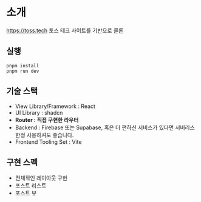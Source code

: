 # 소개
https://toss.tech 토스 테크 사이트를 기반으로 클론

## 실행
```
pnpm install
pnpm run dev
```

## 기술 스택
- View Library/Framework : React
- UI Library : shadcn
- **Router : 직접 구현한 라우터**
- Backend : Firebase 또는 Supabase, 혹은 더 편하신 서비스가 있다면 서버리스 한정 사용하셔도 좋습니다.
- Frontend Tooling Set : Vite


## 구현 스펙
- 전체적인 레이아웃 구현
- 포스트 리스트
- 포스트 뷰

